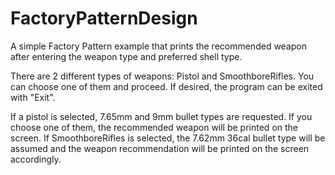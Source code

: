 # FactoryPatternDesign

A simple Factory Pattern example that prints the recommended weapon after entering the weapon type and preferred shell type.

There are 2 different types of weapons: Pistol and SmoothboreRifles. You can choose one of them and proceed. If desired, the program can be exited with "Exit".

If a pistol is selected, 7.65mm and 9mm bullet types are requested. If you choose one of them, the recommended weapon will be printed on the screen. If SmoothboreRifles is selected, the 7.62mm 36cal bullet type will be assumed and the weapon recommendation will be printed on the screen accordingly.

